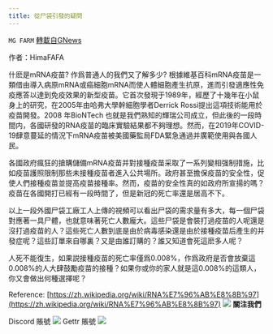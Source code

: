 ```yaml
---
title: 從尸袋引發的疑問
---
```

`MG FARM` [轉載自GNews](https://gnews.org/zh-hans/1577588/)

作者：HimaFAFA

什麽是mRNA疫苗? 作爲普通人的我們又了解多少? 根據維基百科mRNA疫苗是一類借由導入病原mRNA或癌細胞mRNA而使人體細胞產生抗原，進而引發適應性免疫應答以達到免疫效果的新型疫苗。它首次發現于1989年，經歷了十幾年在小鼠身上的研究，在2005年由哈弗大學幹細胞學者Derrick Rossi提出這項技術能用於疫苗開發。2008 年BioNTech 也就是我們熟知的輝瑞公司成立，但此後的一段時間内，各國研發的RNA疫苗的臨床實驗結果都不夠理想。然而，在2019年COVID-19肆意蔓延的情況下mRNA疫苗被美國藥監局FDA緊急通過并廣範使用與各國人民。

各國政府瘋狂的搶購儲備mRNA疫苗并對接種疫苗采取了一系列變相强制措施，比如疫苗護照限制那些未接種疫苗者進入公共場所。政府甚至擔保疫苗的安全性，促使人們接種疫苗並提高疫苗接種率。然而，疫苗的安全性真的如政府所宣揚的嗎？疫苗在各國開打已經有一段時間了，但是新冠的死亡率還是居高不下。

以上一段外國尸袋工廠工人上傳的視頻可以看出尸袋的需求量有多大，每一個尸袋對應著一具尸體，也就意味著死亡人數龐大。這些尸袋是會裝打過疫苗的人呢還是沒打過疫苗的人？這些死亡人數到底是由於病毒感染還是由於接種疫苗后產生的并發症呢？這些訂單來自哪裏？又是由誰訂購的？誰又知道會死這麽多人呢？

人死不能復生，如果説接種疫苗的死亡率僅爲0.008%，作爲政府是否會放棄這0.008%的人大肆鼓勵疫苗的接種？如果你或你的家人就是這0.008%的這類人，你又會做出何種選擇呢？

Reference: [https://zh.wikipedia.org/wiki/RNA%E7%96%AB%E8%8B%97](https://zh.wikipedia.org/wiki/RNA%E7%96%AB%E8%8B%97)
![](https://assets.gnews.org/wp-content/uploads/2021/10/FINAL-VERSION-color-2.png)
**關注我們**

Discord 賬號
![](https://assets.gnews.org/wp-content/uploads/2021/10/Discord-QR-CODE.png)
Gettr 賬號
![](https://assets.gnews.org/wp-content/uploads/2021/10/qrcode_2666792_-1.png)
